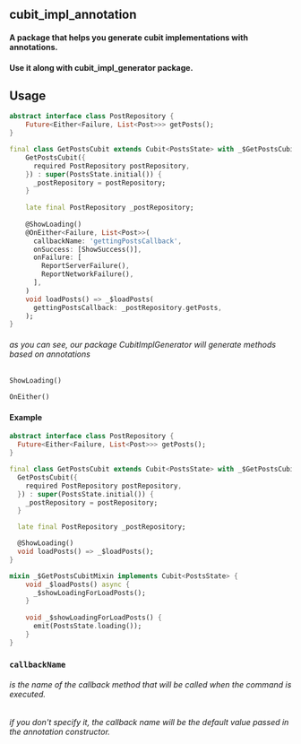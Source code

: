 ## cubit_impl_annotation
#### A package that helps you generate cubit implementations with annotations.
#### Use it along with cubit_impl_generator package.

## Usage
```dart
abstract interface class PostRepository {
    Future<Either<Failure, List<Post>>> getPosts();
}

final class GetPostsCubit extends Cubit<PostsState> with _$GetPostsCubitMixin {
    GetPostsCubit({
      required PostRepository postRepository,
    }) : super(PostsState.initial()) {
      _postRepository = postRepository;
    }
    
    late final PostRepository _postRepository;
    
    @ShowLoading()
    @OnEither<Failure, List<Post>>(
      callbackName: 'gettingPostsCallback',
      onSuccess: [ShowSuccess()],
      onFailure: [
        ReportServerFailure(),
        ReportNetworkFailure(),
      ],
    )
    void loadPosts() => _$loadPosts(
      gettingPostsCallback: _postRepository.getPosts,
    );
}
```

###### as you can see, our package CubitImplGenerator will generate methods based on annotations
```dart
ShowLoading()
```
```dart
OnEither()
```

#### Example

```dart
abstract interface class PostRepository {
  Future<Either<Failure, List<Post>>> getPosts();
}

final class GetPostsCubit extends Cubit<PostsState> with _$GetPostsCubitMixin {
  GetPostsCubit({
    required PostRepository postRepository,
  }) : super(PostsState.initial()) {
    _postRepository = postRepository;
  }

  late final PostRepository _postRepository;

  @ShowLoading()
  void loadPosts() => _$loadPosts();
}

mixin _$GetPostsCubitMixin implements Cubit<PostsState> {
    void _$loadPosts() async {
      _$showLoadingForLoadPosts();
    }
    
    void _$showLoadingForLoadPosts() {
      emit(PostsState.loading());
    }
}
```

### ```callbackName```
###### is the name of the callback method that will be called when the command is executed.
###### if you don't specify it, the callback name will be the default value passed in the annotation constructor.